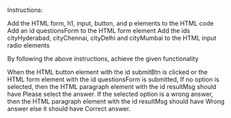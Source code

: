 
Instructions:

Add the HTML form, h1, input, button, and p elements to the HTML code
Add an id questionsForm to the HTML form element
Add the ids cityHyderabad, cityChennai, cityDelhi and cityMumbai to the HTML input radio elements


By following the above instructions, achieve the given functionality

When the HTML button element with the id submitBtn is clicked or the HTML form element with the id questionsForm is submitted,
If no option is selected, then the HTML paragraph element with the id resultMsg should have Please select the answer.
If the selected option is a wrong answer, then the HTML paragraph element with the id resultMsg should have Wrong answer else it should have Correct answer.
